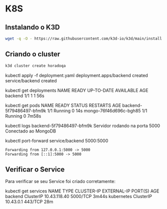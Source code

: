 # K8S

## Instalando o K3D

```bash
wget -q -O - https://raw.githubusercontent.com/k3d-io/k3d/main/install.sh | bash
```

## Criando o cluster

```bash
k3d cluster create horadoqa
```

kubectl apply -f deployment.yaml 
    deployment.apps/backend created
    service/backend created

kubectl get deployments
    NAME      READY   UP-TO-DATE   AVAILABLE   AGE
    backend   1/1     1            1           56s

kubectl get pods
    NAME                       READY   STATUS    RESTARTS   AGE
    backend-5f79486497-bfm9k   1/1     Running   0          14s
    mongo-76f46d696c-bgh85     1/1     Running   0          7m58s

kubectl logs backend-5f79486497-bfm9k
    Servidor rodando na porta 5000
    Conectado ao MongoDB

kubectl port-forward service/backend 5000:5000

    Forwarding from 127.0.0.1:5000 -> 5000
    Forwarding from [::1]:5000 -> 5000

## Verificar o Service

Para verificar se seu Service foi criado corretamente:

kubectl get services
    NAME         TYPE        CLUSTER-IP     EXTERNAL-IP   PORT(S)    AGE
    backend      ClusterIP   10.43.118.40   <none>        5000/TCP   3m44s
    kubernetes   ClusterIP   10.43.0.1      <none>        443/TCP    28m